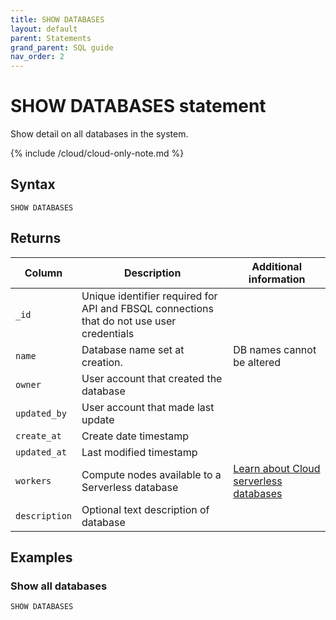 ```yaml
---
title: SHOW DATABASES
layout: default
parent: Statements
grand_parent: SQL guide
nav_order: 2
---
```


# SHOW DATABASES statement

Show detail on all databases in the system.

{% include /cloud/cloud-only-note.md %}

## Syntax

```
SHOW DATABASES
```

## Returns

| Column | Description | Additional information |
|---|---|---|
|`_id` | Unique identifier required for API and FBSQL connections that do not use user credentials |
|`name` | Database name set at creation. | DB names cannot be altered |
| `owner` | User account that created the database |  |
| `updated_by`| User account that made last update |  |
| `create_at` | Create date timestamp |  |
| `updated_at` | Last modified timestamp |  |
| `workers` | Compute nodes available to a Serverless database | [Learn about Cloud serverless databases](/docs/cloud/cloud-databases/cloud-db-serverless) |
| `description` | Optional text description of database |  |

## Examples

### Show all databases

```sql
SHOW DATABASES
```
